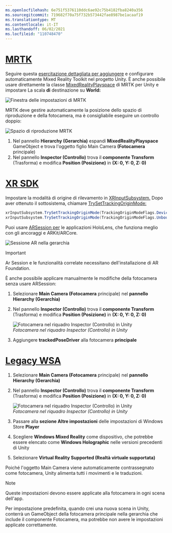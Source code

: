 ```yaml
---
ms.openlocfilehash: 6e751f5376110ddc6ae92c75b4182fba8240a356
ms.sourcegitcommit: 719682f70a75f732b573442fae8987be1acaaf19
ms.translationtype: MT
ms.contentlocale: it-IT
ms.lasthandoff: 06/02/2021
ms.locfileid: "110748470"
---
```

# <a name="mrtk"></a>[MRTK](#tab/mrtk)
<!-- NEVER CHANGE THE ABOVE LINE! -->

Seguire questa [esercitazione dettagliata per aggiungere](../../tutorials/mr-learning-base-01.md) e configurare automaticamente Mixed Reality Toolkit nel progetto Unity. È anche possibile usare direttamente la classe [MixedRealityPlayspace](/dotnet/api/microsoft.mixedreality.toolkit.mixedrealityplayspace) di MRTK per Unity e impostare La scala **di** destinazione su **World:**

![Finestra delle impostazioni di MRTK](../../images/mrtk-target-scale.png)

MRTK deve gestire automaticamente la posizione dello spazio di riproduzione e della fotocamera, ma è consigliabile eseguire un controllo doppio:

![Spazio di riproduzione MRTK](../../images/mrtk-playspace.png)

1. Nel pannello **Hierarchy (Gerarchia)** espandi **MixedRealityPlayspace** GameObject e trova l'oggetto figlio Main Camera **(Fotocamera** principale)
2. Nel pannello **Inspector (Controllo)** trova il **componente Transform** (Trasforma) e modifica **Position (Posizione)** in **(X: 0, Y: 0, Z: 0)**

# <a name="xr-sdk"></a>[XR SDK](#tab/xr)
<!-- NEVER CHANGE THE ABOVE LINE! -->

Impostare la modalità di origine di rilevamento in [XRInputSubsystem.](https://docs.unity3d.com/Documentation/ScriptReference/XR.XRInputSubsystem.html) Dopo aver ottenuto il sottosistema, chiamare [TrySetTrackingOriginMode:](https://docs.unity3d.com/Documentation/ScriptReference/XR.XRInputSubsystem.TrySetTrackingOriginMode.html)

```cs
xrInputSubsystem.TrySetTrackingOriginMode(TrackingOriginModeFlags.Device);
xrInputSubsystem.TrySetTrackingOriginMode(TrackingOriginModeFlags.Unbounded); // Recommendation for OpenXR
```

Puoi usare [ARSession per](https://docs.unity3d.com/Packages/com.unity.xr.arfoundation@2.1/manual/index.html#installing-ar-foundation) le applicazioni HoloLens, che funziona meglio con gli ancoraggi e ARKit/ARCore.

![Sessione AR nella gerarchia](../../images/xrsdk-arsession.png)

> [!IMPORTANT]
> Ar Session e le funzionalità correlate necessitano dell'installazione di AR Foundation.

È anche possibile applicare manualmente le modifiche della fotocamera senza usare ARSession:

1. Selezionare **Main Camera (Fotocamera** principale) nel **pannello Hierarchy (Gerarchia)**
1. Nel pannello **Inspector (Controllo)** trova il **componente Transform** (Trasforma) e modifica **Position (Posizione)** in **(X: 0, Y: 0, Z: 0)**

   ![Fotocamera nel riquadro Inspector (Controllo) in Unity](../../images/maincamera-350px.png)  
   *Fotocamera nel riquadro Inspector (Controllo) in Unity*

1. Aggiungere **trackedPoseDriver** alla fotocamera **principale**

# <a name="legacy-wsa"></a>[Legacy WSA](#tab/wsa)
<!-- NEVER CHANGE THE ABOVE LINE! -->

1. Selezionare **Main Camera (Fotocamera** principale) nel **pannello Hierarchy (Gerarchia)**
1. Nel pannello **Inspector (Controllo)** trova il **componente Transform** (Trasforma) e modifica **Position (Posizione)** in **(X: 0, Y: 0, Z: 0)**

   ![Fotocamera nel riquadro Inspector (Controllo) in Unity](../../images/maincamera-350px.png)  
   *Fotocamera nel riquadro Inspector (Controllo) in Unity*

1. Passare alla **sezione Altre impostazioni** delle impostazioni di Windows Store **Player**
1. Scegliere **Windows Mixed Reality** come dispositivo, che potrebbe essere elencato come **Windows Holographic** nelle versioni precedenti di Unity
1. Selezionare **Virtual Reality Supported (Realtà virtuale supportata)**

Poiché l'oggetto Main Camera viene automaticamente contrassegnato come fotocamera, Unity alimenta tutti i movimenti e le traduzioni.

>[!NOTE]
>Queste impostazioni devono essere applicate alla fotocamera in ogni scena dell'app.
>
>Per impostazione predefinita, quando crei una nuova scena in Unity, conterrà un GameObject della fotocamera principale nella gerarchia che include il componente Fotocamera, ma potrebbe non avere le impostazioni applicate correttamente.